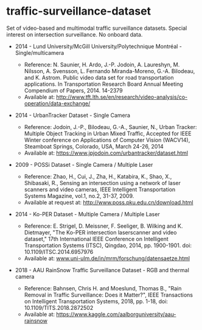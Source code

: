 # traffic-surveillance-dataset
Set of video-based and multimodal traffic surveillance datasets. Special interest on intersection surveillance. No onboard data.

* 2014 - Lund University/McGill University/Polytechnique Montréal - Single/multicamera
  * Reference: N. Saunier, H. Ardo, J.-P. Jodoin, A. Laureshyn, M. Nilsson, A. Svensson, L. Fernando Miranda-Moreno, G.-A. Bilodeau, and K. Astrom. Public video data set for road transportation applications. In Transportation Research Board Annual Meeting Compendium of Papers, 2014. 14-2379
  * Available at: http://www.tft.lth.se/en/research/video-analysis/co-operation/data-exchange/

* 2014 - UrbanTracker Dataset - Single Camera
  * Reference: Jodoin, J.-P., Bilodeau, G.-A., Saunier, N., Urban Tracker: Multiple Object Tracking in Urban Mixed Traffic, Accepted for IEEE Winter conference on Applications of Computer Vision (WACV14), Steamboat Springs, Colorado, USA, March 24-26, 2014
  * Available at: https://www.jpjodoin.com/urbantracker/dataset.html

* 2009 - POSSi Dataset - Single Camera / Multiple Laser
  * Reference: Zhao, H., Cui, J., Zha, H., Katabira, K., Shao, X., Shibasaki, R., Sensing an intersection using a network of laser scanners and video cameras, IEEE Intelligent Transportation Systems Magazine, vol.1, no.2, 31-37, 2009.
  * Available at request at: http://www.poss.pku.edu.cn/download.html

* 2014 - Ko-PER Dataset - Multiple Camera / Multiple Laser
  * Reference: E. Strigel, D. Meissner, F. Seeliger, B. Wilking and K. Dietmayer, "The Ko-PER intersection laserscanner and video dataset," 17th International IEEE Conference on Intelligent Transportation Systems (ITSC), Qingdao, 2014, pp. 1900-1901. doi: 10.1109/ITSC.2014.6957976
  * Available at: www.uni-ulm.de/in/mrm/forschung/datensaetze.html
  
* 2018 - AAU RainSnow Traffic Surveillance Dataset - RGB and thermal camera
  * Reference: Bahnsen, Chris H. and Moeslund, Thomas B., "Rain Removal in Traffic Surveillance: Does it Matter?", IEEE Transactions on Intelligent Transportation Systems, 2018, pp. 1-18, doi: 10.1109/TITS.2018.2872502 
  * Available at: https://www.kaggle.com/aalborguniversity/aau-rainsnow
